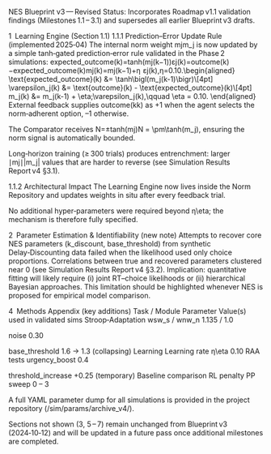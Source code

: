 NES Blueprint v3 — Revised
Status: Incorporates Roadmap v1.1 validation findings (Milestones 1.1 – 3.1) and supersedes all earlier Blueprint v3 drafts.

1 Learning Engine (Section 1.1)
1.1.1 Prediction–Error Update Rule (implemented 2025‑04)
The internal norm weight mjm_j is now updated by a simple tanh‐gated prediction‑error rule validated in the Phase 2 simulations:
expected_outcome(k)=tanh⁡(mj(k−1))εj(k)=outcome(k)−expected_outcome(k)mj(k)=mj(k−1)+η  εj(k),η=0.10.\begin{aligned} \text{expected\_outcome}(k) &= \tanh\bigl(m_j(k-1)\bigr)\\[4pt] \varepsilon_j(k) &= \text{outcome}(k) - \text{expected\_outcome}(k)\\[4pt] m_j(k) &= m_j(k-1) + \eta\;\varepsilon_j(k),\qquad \eta = 0.10. \end{aligned}
External feedback supplies outcome(kk) as +1 when the agent selects the norm‑adherent option, –1 otherwise.


The Comparator receives N=±tanh⁡(mj)N = \pm\tanh(m_j), ensuring the norm signal is automatically bounded.


Long‑horizon training (≥ 300 trials) produces entrenchment: larger ∣mj∣|m_j| values that are harder to reverse (see Simulation Results Report v4 §3.1).


1.1.2 Architectural Impact
The Learning Engine now lives inside the Norm Repository and updates weights in situ after every feedback trial.


No additional hyper‑parameters were required beyond η\eta; the mechanism is therefore fully specified.



2 Parameter Estimation & Identifiability (new note)
Attempts to recover core NES parameters (k_discount, base_threshold) from synthetic Delay‑Discounting data failed when the likelihood used only choice proportions. Correlations between true and recovered parameters clustered near 0 (see Simulation Results Report v4 §3.2). 
Implication: quantitative fitting will likely require (i) joint RT–choice likelihoods or (ii) hierarchical Bayesian approaches. This limitation should be highlighted whenever NES is proposed for empirical model comparison.

4 Methods Appendix (key additions)
Task / Module
Parameter
Value(s) used in validated sims
Stroop‑Adaptation
wsw_s / wnw_n
1.135 / 1.0
 
noise
0.30
 
base_threshold
1.6 → 1.3 (collapsing)
Learning
Learning rate η\eta
0.10
RAA tests
urgency_boost
0.4
 
threshold_increase
+0.25 (temporary)
Baseline comparison
RL penalty PP sweep
0 – 3

A full YAML parameter dump for all simulations is provided in the project repository (/sim/params/archive_v4/).

Sections not shown (3, 5 – 7) remain unchanged from Blueprint v3 (2024‑10‑12) and will be updated in a future pass once additional milestones are completed.

